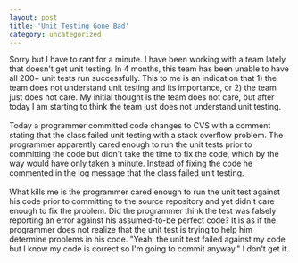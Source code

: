 ```yaml
---
layout: post
title: 'Unit Testing Gone Bad'
category: uncategorized
---
```


Sorry but I have to rant for a minute.  I have been working with a team lately that doesn't get unit testing.  In 4 months, this team has been unable to have all 200+ unit tests run successfully.  This to me is an indication that 1) the team does not understand unit testing and its importance, or 2) the team just does not care.  My initial thought is the team does not care, but after today I am starting to think the team just does not understand unit testing.
<br />
<br />Today a programmer committed code changes to CVS with a comment stating that the class failed unit testing with a stack overflow problem.  The programmer apparently cared enough to run the unit tests prior to committing the code but didn't take the time to fix the code, which by the way would have only taken a minute.  Instead of fixing the code he commented in the log message that the class failed unit testing.
<br />
<br />What kills me is the programmer cared enough to run the unit test against his code prior to committing to the source repository and yet didn't care enough to fix the problem.  Did the programmer think the test was falsely reporting an error against his assumed-to-be perfect code?  It is as if the programmer does not realize that the unit test is trying to help him determine problems in his code.  "Yeah, the unit test failed against my code but I know my code is correct so I'm going to commit anyway."  I don't get it.
